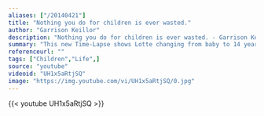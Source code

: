 ```yaml
---
aliases: ["/20140421"]
title: "Nothing you do for children is ever wasted."
author: "Garrison Keillor"
description: "Nothing you do for children is ever wasted. - Garrison Keillor quotes from GetInspired365.com"
summary: "This new Time-Lapse shows Lotte changing from baby to 14 years in 4 min. The music is produced by Hollywood composer Mateo Messina. From Baby to 14 Years. On october 28 Lotte became 14 years old. Birth to 14 years in 4 min. Time Lapse Lotte. "
referenceurl: ""
tags: ["Children","Life",]
source: "youtube"
videoid: "UH1x5aRtjSQ"
image: "https://img.youtube.com/vi/UH1x5aRtjSQ/0.jpg"
---
```


{{< youtube UH1x5aRtjSQ >}}
